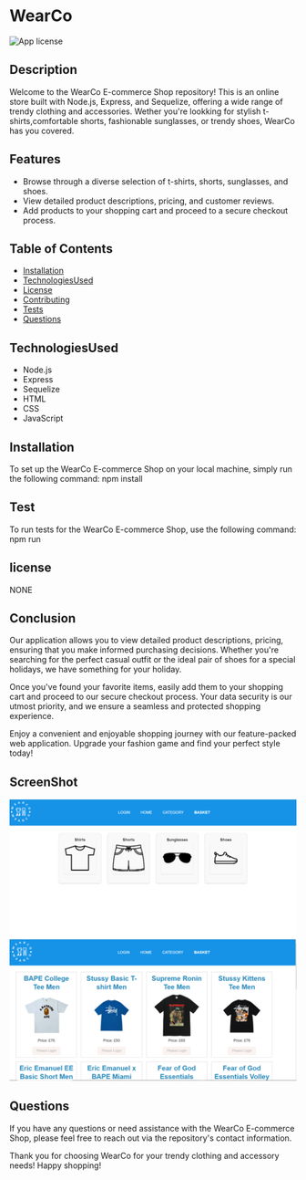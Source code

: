 # WearCo 

  ![App license](https://img.shields.io/badge/license-NONE-blue.svg)


## Description
  Welcome to the WearCo E-commerce Shop repository! This is an online store built with Node.js, Express, and Sequelize, offering a wide range of trendy clothing and accessories. Wether you're lookking for stylish t-shirts,comfortable shorts, fashionable sunglasses, or trendy shoes, WearCo has you covered.

## Features

- Browse through a diverse selection of t-shirts, shorts, sunglasses, and shoes.
- View detailed product descriptions, pricing, and customer reviews.
- Add products to your shopping cart and proceed to a secure checkout process.


## Table of Contents
  - [Installation](#installation)
  - [TechnologiesUsed](#TechnologiesUsed)
  - [License](#license)
  - [Contributing](#contributing)
  - [Tests](#tests)
  - [Questions](#questions)

## TechnologiesUsed

- Node.js
- Express
- Sequelize
- HTML
- CSS
- JavaScript

## Installation 
To set up the WearCo E-commerce Shop on your local machine, simply run the following command:
  npm install

## Test 
To run tests for the WearCo E-commerce Shop, use the following command:
  npm run

## license
  NONE
  
## Conclusion
Our application allows you to view detailed product descriptions, pricing, ensuring that you make informed purchasing decisions. Whether you're searching for the perfect casual outfit or the ideal pair of shoes for a special holidays, we have something for your holiday.

Once you've found your favorite items, easily add them to your shopping cart and proceed to our secure checkout process. Your data security is our utmost priority, and we ensure a seamless and protected shopping experience.

Enjoy a convenient and enjoyable shopping journey with our feature-packed web application. Upgrade your fashion game and find your perfect style today!

## ScreenShot

![Alt text](./public/screenshots/Capture%20category.PNG)
![Alt text](./public/screenshots/Screenshot%20hompage.png)


## Questions
If you have any questions or need assistance with the WearCo E-commerce Shop, please feel free to reach out via the repository's contact information.

Thank you for choosing WearCo for your trendy clothing and accessory needs! Happy shopping!
